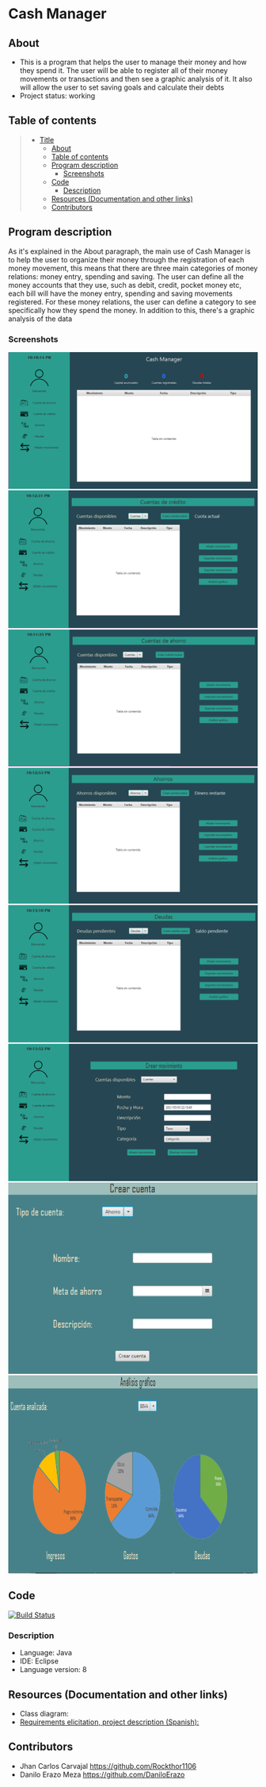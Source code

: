 # Cash Manager

## About 

* This is a program that helps the user to manage their money and how they spend it. The user will be able to register all of their money movements or transactions and 
then see a graphic analysis of it. It also will allow the user to set saving goals and calculate their debts
* Project status: working

## Table of contents


> * [Title](#Cash-Manager)
>   * [About](#about)
>   * [Table of contents](#table-of-contents)
>   * [Program description](#program-description)
>     * [Screenshots](#screenshots)
>   * [Code](#code)
>     * [Description](#description)
>   * [Resources (Documentation and other links)](#resources-documentation-and-other-links)
>   * [Contributors](#contributors)

## Program description

As it's explained in the About paragraph, the main use of Cash Manager is to help the user to organize their money through the registration of each money movement,
this means that there are three main categories of money relations: money entry, spending and saving. The user can define all the money accounts that they use, such as debit, credit,
pocket money etc, each bill will have the money entry, spending and saving movements registered. For these money relations, the user can define a category to see specifically how
they spend the money. In addition to this, there's a graphic analysis of the data

### Screenshots

![Main view](https://github.com/DaniloErazo/CashManager/blob/main/docs/screenshots/MainPage.png)
![Accounts](https://github.com/DaniloErazo/CashManager/blob/main/docs/screenshots/CreditAccount.PNG)
![Accounts](https://github.com/DaniloErazo/CashManager/blob/main/docs/screenshots/SavingAccount.PNG)
![Accounts](https://github.com/DaniloErazo/CashManager/blob/main/docs/screenshots/Savings.PNG)
![Accounts](https://github.com/DaniloErazo/CashManager/blob/main/docs/screenshots/Debts.PNG)
![Movement](https://github.com/DaniloErazo/CashManager/blob/main/docs/screenshots/CreateMovement.png)
![SingleAccount](https://github.com/DaniloErazo/CashManager/blob/main/docs/screenshots/CreateAccount.png)
<img src="https://github.com/DaniloErazo/CashManager/blob/main/docs/screenshots/DataAnalysis.png" width="800" height="400">

## Code

[![Build Status](https://qa.nuxeo.org/jenkins/buildStatus/icon?job=/nuxeo/addons_nuxeo-sample-project-master)](https://github.com/DaniloErazo/CashManager/tree/main)

### Description

* Language: Java 
* IDE: Eclipse 
* Language version: 8

## Resources (Documentation and other links)

* Class diagram: 
* [Requirements elicitation, project description (Spanish):](https://github.com/DaniloErazo/CashManager/blob/main/docs/Cash%20Manager.pdf) 

## Contributors

* Jhan Carlos Carvajal  https://github.com/Rockthor1106
* Danilo Erazo Meza https://github.com/DaniloErazo
